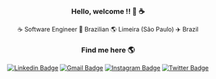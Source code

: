 
<div align="center">

### Hello, welcome !! :metal: ☕

:coffee: Software Engineer 🏡 Brazilian 🌎 Limeira (São Paulo) ✈️ Brazil

### Find me here 🌎

[![Linkedin Badge](https://img.shields.io/badge/-Linkedin-blue?style=flat-square&logo=Linkedin&logoColor=white&link=https://www.linkedin.com/in/gabriel-dionizio-pereira-58090a127)](https://www.linkedin.com/in/gabriel-dionizio-pereira-58090a127)
[![Gmail Badge](https://img.shields.io/badge/-dionizio.0808@gmail.com-c14438?style=flat-square&logo=Gmail&logoColor=white&link=mailto:dionizio.0808@gmail.com)](mailto:dionizio.0808@gmail.com)
[![Instagram Badge](https://img.shields.io/badge/-gabrieldionizioo-blue?style=flat-square&logo=Instagram&logoColor=white&link=https://www.instagram.com/gabrieldionizioo/)](https://www.instagram.com/gabrieldionizioo/?hl=pt-br)
[![Twitter Badge](https://img.shields.io/badge/-dionizio08-blue?style=flat-square&logo=Twitter&logoColor=white&link=https://twitter.com/dionizio08)](https://twitter.com/dionizio08)
 </div>
